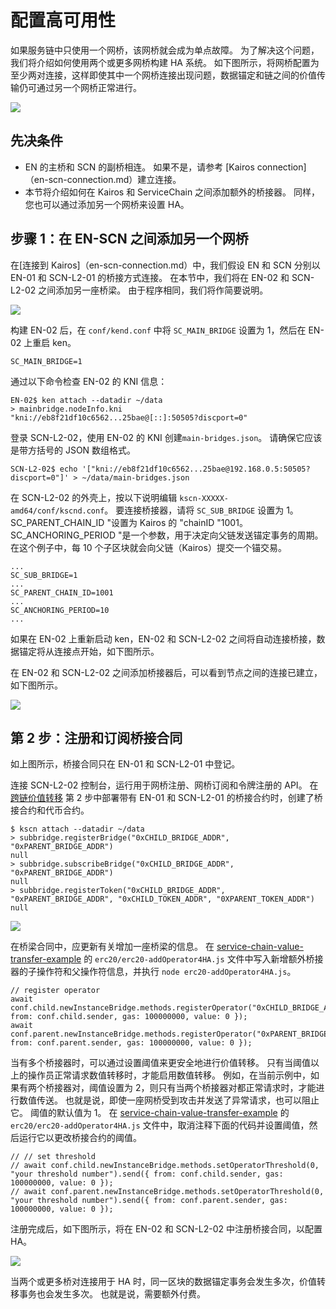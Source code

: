 # 配置高可用性

如果服务链中只使用一个网桥，该网桥就会成为单点故障。 为了解决这个问题，我们将介绍如何使用两个或更多网桥构建 HA 系统。 如下图所示，将网桥配置为至少两对连接，这样即使其中一个网桥连接出现问题，数据锚定和链之间的价值传输仍可通过另一个网桥正常进行。

![](/img/nodes/sc-ha-arch.png)

## 先决条件<a id="prerequisites"></a>

- EN 的主桥和 SCN 的副桥相连。 如果不是，请参考 [Kairos connection]（en-scn-connection.md）建立连接。
- 本节将介绍如何在 Kairos 和 ServiceChain 之间添加额外的桥接器。 同样，您也可以通过添加另一个网桥来设置 HA。

## 步骤 1：在 EN-SCN 之间添加另一个网桥<a id="step-1-adding-another-bridge-between-en-scn"></a>

在[连接到 Kairos]（en-scn-connection.md）中，我们假设 EN 和 SCN 分别以 EN-01 和 SCN-L2-01 的桥接方式连接。 在本节中，我们将在 EN-02 和 SCN-L2-02 之间添加另一座桥梁。
由于程序相同，我们将作简要说明。

![](/img/nodes/sc-ha-add-bridge.png)

构建 EN-02 后，在 `conf/kend.conf` 中将 `SC_MAIN_BRIDGE` 设置为 1，然后在 EN-02 上重启 ken。

```console
SC_MAIN_BRIDGE=1
```

通过以下命令检查 EN-02 的 KNI 信息：

```console
EN-02$ ken attach --datadir ~/data
> mainbridge.nodeInfo.kni
"kni://eb8f21df10c6562...25bae@[::]:50505?discport=0"
```

登录 SCN-L2-02，使用 EN-02 的 KNI 创建`main-bridges.json`。 请确保它应该是带方括号的 JSON 数组格式。

```console
SCN-L2-02$ echo '["kni://eb8f21df10c6562...25bae@192.168.0.5:50505?discport=0"]' > ~/data/main-bridges.json
```

在 SCN-L2-02 的外壳上，按以下说明编辑 `kscn-XXXXX-amd64/conf/kscnd.conf`。
要连接桥接器，请将 `SC_SUB_BRIDGE` 设置为 1。
SC_PARENT_CHAIN_ID "设置为 Kairos 的 "chainID "1001。
SC_ANCHORING_PERIOD "是一个参数，用于决定向父链发送锚定事务的周期。 在这个例子中，每 10 个子区块就会向父链（Kairos）提交一个锚交易。

```
...
SC_SUB_BRIDGE=1
...
SC_PARENT_CHAIN_ID=1001
...
SC_ANCHORING_PERIOD=10
...
```

如果在 EN-02 上重新启动 ken，EN-02 和 SCN-L2-02 之间将自动连接桥接，数据锚定将从连接点开始，如下图所示。

在 EN-02 和 SCN-L2-02 之间添加桥接器后，可以看到节点之间的连接已建立，如下图所示。

![](/img/nodes/sc-ha-before-register.png)

## 第 2 步：注册和订阅桥接合同<a id="step-2-registering-and-subscribing-the-bridge-contract"></a>

如上图所示，桥接合同只在 EN-01 和 SCN-L2-01 中登记。

连接 SCN-L2-02 控制台，运行用于网桥注册、网桥订阅和令牌注册的 API。 在[跨链价值转移](value-transfer.md) 第 2 步中部署带有 EN-01 和 SCN-L2-01 的桥接合约时，创建了桥接合约和代币合约。

```
$ kscn attach --datadir ~/data
> subbridge.registerBridge("0xCHILD_BRIDGE_ADDR", "0xPARENT_BRIDGE_ADDR")
null
> subbridge.subscribeBridge("0xCHILD_BRIDGE_ADDR", "0xPARENT_BRIDGE_ADDR")
null
> subbridge.registerToken("0xCHILD_BRIDGE_ADDR", "0xPARENT_BRIDGE_ADDR", "0xCHILD_TOKEN_ADDR", "0XPARENT_TOKEN_ADDR")
null
```

![](/img/nodes/sc-ha-before-register2.png)

在桥梁合同中，应更新有关增加一座桥梁的信息。 在 [service-chain-value-transfer-example](https://github.com/klaytn/servicechain-value-transfer-examples) 的 `erc20/erc20-addOperator4HA.js` 文件中写入新增额外桥接器的子操作符和父操作符信息，并执行 `node erc20-addOperator4HA.js`。

```
// register operator
await conf.child.newInstanceBridge.methods.registerOperator("0xCHILD_BRIDGE_ADDR").send({ from: conf.child.sender, gas: 100000000, value: 0 });
await conf.parent.newInstanceBridge.methods.registerOperator("0xPARENT_BRIDGE_ADDR").send({ from: conf.parent.sender, gas: 100000000, value: 0 });
```

当有多个桥接器时，可以通过设置阈值来更安全地进行价值转移。 只有当阈值以上的操作员正常请求数值转移时，才能启用数值转移。 例如，在当前示例中，如果有两个桥接器对，阈值设置为 2，则只有当两个桥接器对都正常请求时，才能进行数值传送。 也就是说，即使一座网桥受到攻击并发送了异常请求，也可以阻止它。 阈值的默认值为 1。 在 [service-chain-value-transfer-example](https://github.com/klaytn/servicechain-value-transfer-examples) 的 `erc20/erc20-addOperator4HA.js` 文件中，取消注释下面的代码并设置阈值，然后运行它以更改桥接合约的阈值。

```
// // set threshold
// await conf.child.newInstanceBridge.methods.setOperatorThreshold(0, "your threshold number").send({ from: conf.child.sender, gas: 100000000, value: 0 });
// await conf.parent.newInstanceBridge.methods.setOperatorThreshold(0, "your threshold number").send({ from: conf.parent.sender, gas: 100000000, value: 0 });
```

注册完成后，如下图所示，将在 EN-02 和 SCN-L2-02 中注册桥接合同，以配置 HA。

![](/img/nodes/sc-ha-after-register.png)

当两个或更多桥对连接用于 HA 时，同一区块的数据锚定事务会发生多次，价值转移事务也会发生多次。 也就是说，需要额外付费。
